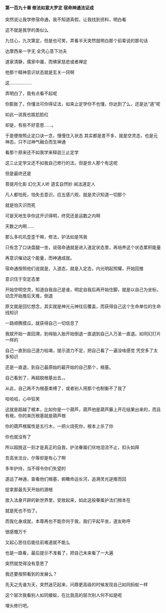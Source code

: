 #### 第一百九十章 修法如意大罗定 宿命神通法证成


突然说让我学修宿命通，我不知道真假，让我找到资料，明白看

这不就是我学的类似么

九住心，九次第定，但是也可笑，弄看半天突然就明白那个前辈说的那句话

达摩西来一字无
全凭心意下功夫

道家清静，儒家中庸，而佛家慈悲或者禅定

他那个精神意识状态就是玄关一窍啊


这………………

弄明白了，我有点看不起呢

你膨胀了，你懂法可你得证法，如来止定学你不也懂，你达到了么，还是达“道”呢

如此一说我也尴尬脸红

却是，有些不好意思……。


于是便按照止定口诀一念，慢慢住入状态
其实都是差不多，就是空灵态，也是元神态，只不过神气融合而生神通

看那个原来还不如我学来释迦三止定学

这三止定学又还不如我自己修行的法，但是世人那个有这呢

但是最终还是

菩提月化影
幻化天人听
道玄自然妙
闻法道定人

凡人都怕死，怕失去意识，应五感六观，就是灵识知道一切那个

就是怕灭识而死

可是天地生孕你这开识得明，终究还是运数之内啊


天数之内啊……

那么多叽叽歪歪干嘛，修法，护法如是骂我

只有念了口诀盘腿一坐，说宿命通就是进入道定状态里，再培养这个状态累积能量

再意识催动这个能量，而神通成就。

宿命通按照他们说就是，入道态，就是入定态，内光明起照耀，开始回推

意识住于空定态里

开始空明空灵，知道自我自己是谁，明定自我后再开始住脚，就是以自己为坐标，动念开始推后天推，倒退

原文就是回忆想念，其实就是神光元神往后覆盖，而获得自己这个生命单位的生命线知识


一路顺腾摸瓜，就获得自己一切信息了

我就开始一直回溯，到母胎入胎开始倒退一直退到自己入万圣一直退。如同幻灯片一样的

自己一直到自己道力枯竭，提示道力不足，把自己看了一遍没啥感觉
凭空多了太多知识

还是一直退，到自己最原始的最开始的自己那个，根基。

自己看到了，再超脱根基出去，。


从此，自己再不为根基束缚了，或者别人用那个也制衡不了我了

哈哈哈，心中狂笑

这就是超越了根本，比如你是一个葫芦，葫芦他是葫芦藤上开花结果出来的，而且有根，你的来历根基就是葫芦根

你的葫芦根属性是五行木，一把火烧死你，根本上杀了你

你也就没有了

所以超脱这一刻才是真正的自我，护法眷属们伏地泪流不止，扣头如拜

吾高坐法台，尔等却是有心了啊

多年护持，当不得令你们失望的

遂运了神通，查看他们根基，俯瞰命运长河，追溯灵光逆推而回

捉拿那最先天开始的源根

放入法身开辟的新世界里，安放起来，如此这般眷属护法们根本在

就是死也不怕了。


而我化身成就，本尊再也不能奈何于我，我们平起平坐，道友称呼

很感慨万千

又起心思往后能往前难道就不能么

也是一路看，最后提示不准看了，把自己未来看了一大遍


突然就觉得没有意思了

我还要按照看到的发展么？


先天之先谁为天，突然迷茫起来，问鼎更高级的时候发现自己如同蚂蚁一样


这个层次我看别人如同蝼蚁，在比我高的层次别人何不如是呢

埋头修行吧。

